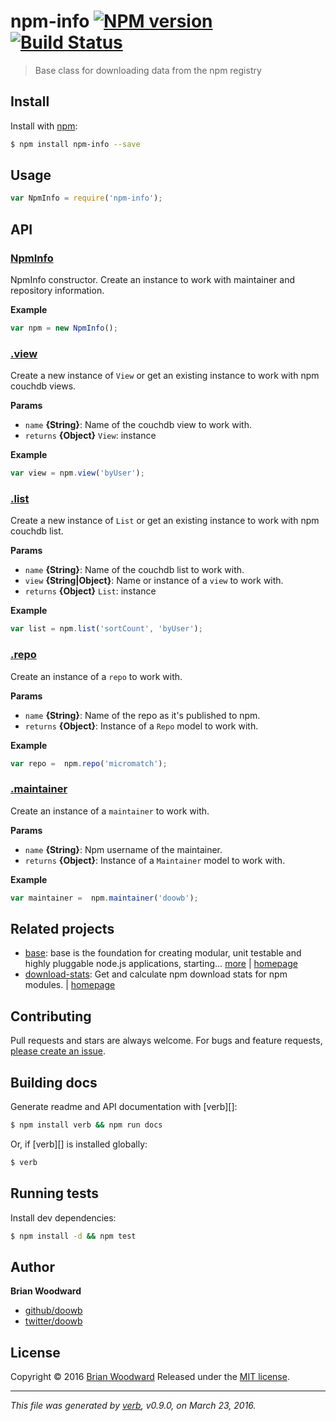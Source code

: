 # npm-info [![NPM version](https://img.shields.io/npm/v/npm-info.svg)](https://www.npmjs.com/package/npm-info) [![Build Status](https://img.shields.io/travis/doowb/npm-info.svg)](https://travis-ci.org/doowb/npm-info)

> Base class for downloading data from the npm registry

## Install

Install with [npm](https://www.npmjs.com/):

```sh
$ npm install npm-info --save
```

## Usage

```js
var NpmInfo = require('npm-info');
```

## API

### [NpmInfo](index.js#L27)

NpmInfo constructor. Create an instance to work with maintainer and repository information.

**Example**

```js
var npm = new NpmInfo();
```

### [.view](index.js#L65)

Create a new instance of `View` or get an existing instance to work with npm couchdb views.

**Params**

* `name` **{String}**: Name of the couchdb view to work with.
* `returns` **{Object}** `View`: instance

**Example**

```js
var view = npm.view('byUser');
```

### [.list](index.js#L88)

Create a new instance of `List` or get an existing instance to work with npm couchdb list.

**Params**

* `name` **{String}**: Name of the couchdb list to work with.
* `view` **{String|Object}**: Name or instance of a `view` to work with.
* `returns` **{Object}** `List`: instance

**Example**

```js
var list = npm.list('sortCount', 'byUser');
```

### [.repo](index.js#L119)

Create an instance of a `repo` to work with.

**Params**

* `name` **{String}**: Name of the repo as it's published to npm.
* `returns` **{Object}**: Instance of a `Repo` model to work with.

**Example**

```js
var repo =  npm.repo('micromatch');
```

### [.maintainer](index.js#L141)

Create an instance of a `maintainer` to work with.

**Params**

* `name` **{String}**: Npm username of the maintainer.
* `returns` **{Object}**: Instance of a `Maintainer` model to work with.

**Example**

```js
var maintainer =  npm.maintainer('doowb');
```

## Related projects

* [base](https://www.npmjs.com/package/base): base is the foundation for creating modular, unit testable and highly pluggable node.js applications, starting… [more](https://www.npmjs.com/package/base) | [homepage](https://github.com/node-base/base)
* [download-stats](https://www.npmjs.com/package/download-stats): Get and calculate npm download stats for npm modules. | [homepage](https://github.com/doowb/download-stats)

## Contributing

Pull requests and stars are always welcome. For bugs and feature requests, [please create an issue](https://github.com/doowb/npm-info/issues/new).

## Building docs

Generate readme and API documentation with [verb][]:

```sh
$ npm install verb && npm run docs
```

Or, if [verb][] is installed globally:

```sh
$ verb
```

## Running tests

Install dev dependencies:

```sh
$ npm install -d && npm test
```

## Author

**Brian Woodward**

* [github/doowb](https://github.com/doowb)
* [twitter/doowb](http://twitter.com/doowb)

## License

Copyright © 2016 [Brian Woodward](https://github.com/doowb)
Released under the [MIT license](https://github.com/doowb/npm-info/blob/master/LICENSE).

***

_This file was generated by [verb](https://github.com/verbose/verb), v0.9.0, on March 23, 2016._